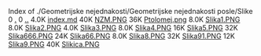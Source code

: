 Index of ./Geometrijske nejednakosti/Geometrijske nejednakosti posle/Slike
0 [.](.)
0 [..](..)
4.0K [index.md](index.md)
40K [NZM.PNG](NZM.PNG)
36K [Ptolomej.png](Ptolomej.png)
8.0K [Slika1.PNG](Slika1.PNG)
8.0K [Slika2.PNG](Slika2.PNG)
4.0K [Slika3.PNG](Slika3.PNG)
8.0K [Slika4.PNG](Slika4.PNG)
16K [Slika5.PNG](Slika5.PNG)
32K [Slika666.PNG](Slika666.PNG)
24K [Slika66.PNG](Slika66.PNG)
8.0K [Slika8.PNG](Slika8.PNG)
32K [Slika91.PNG](Slika91.PNG)
12K [Slika9.PNG](Slika9.PNG)
40K [Slikica.PNG](Slikica.PNG)
